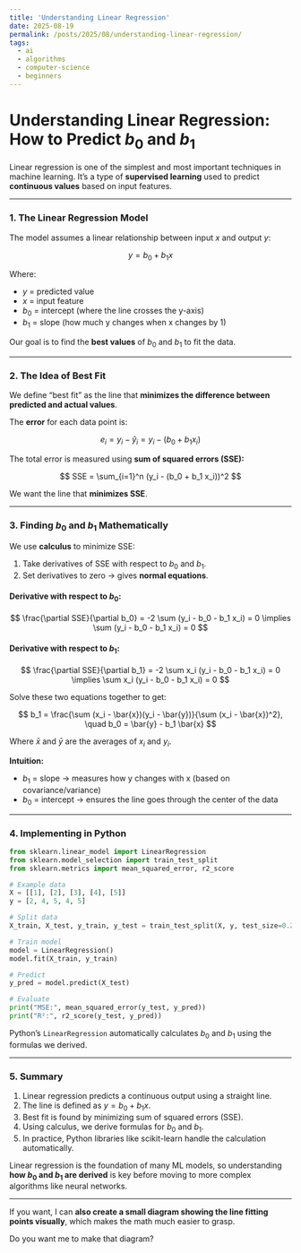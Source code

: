 ```yaml
---
title: 'Understanding Linear Regression'
date: 2025-08-19
permalink: /posts/2025/08/understanding-linear-regression/
tags:
  - ai
  - algorithms
  - computer-science
  - beginners
---
```


# **Understanding Linear Regression: How to Predict $b_0$ and $b_1$**

Linear regression is one of the simplest and most important techniques in machine learning. It’s a type of **supervised learning** used to predict **continuous values** based on input features.

---

### **1. The Linear Regression Model**

The model assumes a linear relationship between input $x$ and output $y$:

$$
y = b_0 + b_1 x
$$

Where:

* $y$ = predicted value
* $x$ = input feature
* $b_0$ = intercept (where the line crosses the y-axis)
* $b_1$ = slope (how much y changes when x changes by 1)

Our goal is to find the **best values** of $b_0$ and $b_1$ to fit the data.

---

### **2. The Idea of Best Fit**

We define “best fit” as the line that **minimizes the difference between predicted and actual values**.

The **error** for each data point is:

$$
e_i = y_i - \hat{y}_i = y_i - (b_0 + b_1 x_i)
$$

The total error is measured using **sum of squared errors (SSE):**

$$
SSE = \sum_{i=1}^n (y_i - (b_0 + b_1 x_i))^2
$$

We want the line that **minimizes SSE**.

---

### **3. Finding $b_0$ and $b_1$ Mathematically**

We use **calculus** to minimize SSE:

1. Take derivatives of SSE with respect to $b_0$ and $b_1$.
2. Set derivatives to zero → gives **normal equations**.

#### **Derivative with respect to $b_0$:**

$$
\frac{\partial SSE}{\partial b_0} = -2 \sum (y_i - b_0 - b_1 x_i) = 0 \implies \sum (y_i - b_0 - b_1 x_i) = 0
$$

#### **Derivative with respect to $b_1$:**

$$
\frac{\partial SSE}{\partial b_1} = -2 \sum x_i (y_i - b_0 - b_1 x_i) = 0 \implies \sum x_i (y_i - b_0 - b_1 x_i) = 0
$$

Solve these two equations together to get:

$$
b_1 = \frac{\sum (x_i - \bar{x})(y_i - \bar{y})}{\sum (x_i - \bar{x})^2}, \quad b_0 = \bar{y} - b_1 \bar{x}
$$

Where $\bar{x}$ and $\bar{y}$ are the averages of $x_i$ and $y_i$.

**Intuition:**

* $b_1$ = slope → measures how y changes with x (based on covariance/variance)
* $b_0$ = intercept → ensures the line goes through the center of the data

---

### **4. Implementing in Python**

```python
from sklearn.linear_model import LinearRegression
from sklearn.model_selection import train_test_split
from sklearn.metrics import mean_squared_error, r2_score

# Example data
X = [[1], [2], [3], [4], [5]]
y = [2, 4, 5, 4, 5]

# Split data
X_train, X_test, y_train, y_test = train_test_split(X, y, test_size=0.2)

# Train model
model = LinearRegression()
model.fit(X_train, y_train)

# Predict
y_pred = model.predict(X_test)

# Evaluate
print("MSE:", mean_squared_error(y_test, y_pred))
print("R²:", r2_score(y_test, y_pred))
```

Python’s `LinearRegression` automatically calculates $b_0$ and $b_1$ using the formulas we derived.

---

### **5. Summary**

1. Linear regression predicts a continuous output using a straight line.
2. The line is defined as $y = b_0 + b_1 x$.
3. Best fit is found by minimizing sum of squared errors (SSE).
4. Using calculus, we derive formulas for $b_0$ and $b_1$.
5. In practice, Python libraries like scikit-learn handle the calculation automatically.

Linear regression is the foundation of many ML models, so understanding **how $b_0$ and $b_1$ are derived** is key before moving to more complex algorithms like neural networks.

---

If you want, I can **also create a small diagram showing the line fitting points visually**, which makes the math much easier to grasp.

Do you want me to make that diagram?
